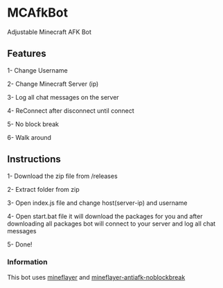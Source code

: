 # MCAfkBot
Adjustable Minecraft AFK Bot

## Features
1- Change Username

2- Change Minecraft Server (ip)

3- Log all chat messages on the server

4- ReConnect after disconnect until connect

5- No block break

6- Walk around

## Instructions
1- Download the zip file from /releases

2- Extract folder from zip

3- Open index.js file and change host(server-ip) and username

4- Open start.bat file it will download the  packages for you and after downloading all packages bot will connect to your server and log all chat messages

5- Done!



### Information

This bot uses [mineflayer](https://github.com/PrismarineJS/mineflayer) and [mineflayer-antiafk-noblockbreak](https://github.com/MrEnoX/mineflayer-antiafk-noblockbreak)
